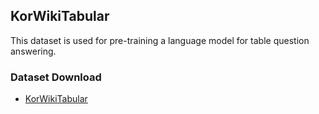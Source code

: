 ## KorWikiTabular
This dataset is used for pre-training a language model for table question answering. 

### Dataset Download
- [KorWikiTabular](https://storage.googleapis.com/lg_opensource/KorWikiTabular/KorWikiTabular.json) 
